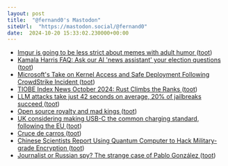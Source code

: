 ```yaml
---
layout: post
title:  "@fernand0's Mastodon"
siteUrl:  "https://mastodon.social/@fernand0"
date:  2024-10-20 15:33:02.230000+00:00
---
```

*  [Imgur is going to be less strict about memes with adult humor ](https://www.theverge.com/2024/10/11/24267304/imgur-less-strict-memes-adult-humor-content-moderation-matur) ([toot](https://mastodon.social/@fernand0/113340473817811075))
*  [Kamala Harris FAQ: Ask our AI &#39;news assistant&#39; your election questions  ](https://www.sfchronicle.com/projects/2024/kamala-harris-election-questions/) ([toot](https://mastodon.social/@fernand0/113340207858177147))
*  [Microsoft&#39;s Take on Kernel Access and Safe Deployment Following CrowdStrike Incident  ](https://www.securityweek.com/microsofts-take-on-kernel-access-and-safe-deployment-practices-following-crowdstrike-incident/) ([toot](https://mastodon.social/@fernand0/113339519429343038))
*  [TIOBE Index News October 2024: Rust Climbs the Ranks ](https://www.techrepublic.com/article/tiobe-index-oct-24) ([toot](https://mastodon.social/@fernand0/113339303713105412))
*  [LLM attacks take just 42 seconds on average, 20% of jailbreaks succeed ](https://www.scworld.com/news/llm-attacks-take-just-42-seconds-on-average-20-of-jailbreaks-succee) ([toot](https://mastodon.social/@fernand0/113338996866455834))
*  [Open source royalty and mad kings ](https://world.hey.com/dhh/open-source-royalty-and-mad-kings-a8f79d1) ([toot](https://mastodon.social/@fernand0/113338751202721240))
*  [UK considering making USB-C the common charging standard, following the EU ](https://www.neowin.net/news/uk-considering-making-usb-c-the-common-charging-standard-following-the-eu) ([toot](https://mastodon.social/@fernand0/113337852249956657))
*  [Cruce de carros ](https://www.flickr.com/photos/fernand0/54050993062) ([toot](https://mastodon.social/@fernand0/113337162710214565))
*  [Chinese Scientists Report Using Quantum Computer to Hack Military-grade Encryption ](https://thequantuminsider.com/2024/10/11/chinese-scientists-report-using-quantum-computer-to-hack-military-grade-encryption) ([toot](https://mastodon.social/@fernand0/113337140558287728))
*  [Journalist or Russian spy? The strange case of Pablo González ](https://www.theguardian.com/world/2024/oct/15/journalist-russian-spy-pablo-gonzalez-kremlin-illega) ([toot](https://mastodon.social/@fernand0/113335280521834939))
